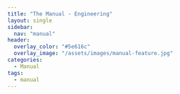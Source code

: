 ```yaml
---
title: "The Manual - Engineering"
layout: single
sidebar:
  nav: "manual"
header:
  overlay_color: "#5e616c"
  overlay_image: "/assets/images/manual-feature.jpg"
categories:
  - Manual
tags:
  - manual
---
```

